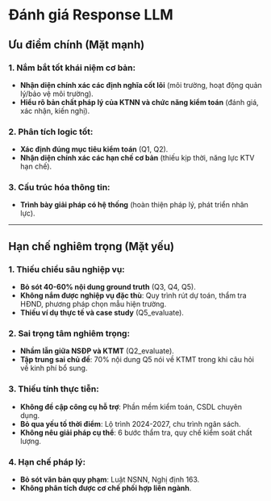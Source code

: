 # Đánh giá Response LLM

## Ưu điểm chính (Mặt mạnh)

### 1. **Nắm bắt tốt khái niệm cơ bản:**
- **Nhận diện chính xác các định nghĩa cốt lõi** (môi trường, hoạt động quản lý/bảo vệ môi trường).
- **Hiểu rõ bản chất pháp lý của KTNN và chức năng kiểm toán** (đánh giá, xác nhận, kiến nghị).

### 2. **Phân tích logic tốt:**
- **Xác định đúng mục tiêu kiểm toán** (Q1, Q2).
- **Nhận diện chính xác các hạn chế cơ bản** (thiếu kịp thời, năng lực KTV hạn chế).

### 3. **Cấu trúc hóa thông tin:**
- **Trình bày giải pháp có hệ thống** (hoàn thiện pháp lý, phát triển nhân lực).

---

## Hạn chế nghiêm trọng (Mặt yếu)

### 1. **Thiếu chiều sâu nghiệp vụ:**
- **Bỏ sót 40-60% nội dung ground truth** (Q3, Q4, Q5).
- **Không nắm được nghiệp vụ đặc thù**: Quy trình rút dự toán, thẩm tra HĐND, phương pháp chọn mẫu hiện trường.
- **Thiếu ví dụ thực tế và case study** (Q5_evaluate).

### 2. **Sai trọng tâm nghiêm trọng:**
- **Nhầm lẫn giữa NSĐP và KTMT** (Q2_evaluate).
- **Tập trung sai chủ đề**: 70% nội dung Q5 nói về KTMT trong khi câu hỏi về kinh phí bổ sung.

### 3. **Thiếu tính thực tiễn:**
- **Không đề cập công cụ hỗ trợ**: Phần mềm kiểm toán, CSDL chuyên dụng.
- **Bỏ qua yếu tố thời điểm**: Lộ trình 2024-2027, chu trình ngân sách.
- **Không nêu giải pháp cụ thể**: 6 bước thẩm tra, quy chế kiểm soát chất lượng.

### 4. **Hạn chế pháp lý:**
- **Bỏ sót văn bản quy phạm**: Luật NSNN, Nghị định 163.
- **Không phân tích được cơ chế phối hợp liên ngành**.

